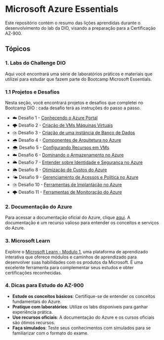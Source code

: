 # Microsoft Azure Essentials
Este repositório contém o resumo das lições aprendidas durante o desenvolvimento do lab da DIO, visando a preparação para a Certificação AZ-900.

## Tópicos

### 1. Labs do Challenge DIO
Aqui você encontrará uma série de laboratórios práticos e materiais que utilizei para estudar que fazem parte do Bootcamp Microsoft Essentials.

### 1.1 Projetos e Desafios
Nesta seção, você encontrará projetos e desafios que completei no Bootcamp DIO : cada desafio terá as instruções do passo a passo.

- ☁️ Desafio 1 - [Conhecendo o Azure Portal](https://github.com/igorferrer-data/documentacao-azure/blob/main/01%20-%20Azure%20Portal.md) 
- 🌩️ Desafio 2 - [Criação de VMs Máquinas Virtuais](https://github.com/igorferrer-data/documentacao-azure/blob/main/02%20-%20Maquinas%20Virtuais(Virtual%20Machine).md)
- ⛈️ Desafio 3 - [Criação de uma instância de Banco de Dados](https://github.com/igorferrer-data/documentacao-azure/blob/main/03%20-%20Banco%20de%20dados(DataBase).md)
- 🌧️ Desafio 4 - [Componentes de Arquitetura no Azure](https://github.com/igorferrer-data/documentacao-azure/blob/main/04%20-%20Componentes%20de%20Arquitetura%20no%20Azure.md)
- 🌨️ Desafio 5 - [Configurando Recursos em VMs ](https://github.com/igorferrer-data/documentacao-azure/blob/main/05%20-%20Configurar%20recursos%20em%20Vms.md)
- ☁️ Desafio 6 - [Dominando o Armazenamento no Azure](https://github.com/igorferrer-data/documentacao-azure/blob/main/06%20-%20Configurar%20Armazenamento%20(Storage).md)
- 🌥️ Desafio 7 - [Entender sobre Identidade e Segurança no Azure](https://github.com/igorferrer-data/documentacao-azure/blob/main/07%20-%20Microsoft%20Entra%20ID%20e%20Security.md)
- 🌦️ Desafio 8 - [Otimização de Custos do Azure](https://github.com/igorferrer-data/documentacao-azure/blob/main/08%20-%20Otimiza%C3%A7%C3%A3o%20de%20Custos%20do%20Azure.md)
- 🌤️ Desafio 9 - [Gerenciamento de Acessos e Política no Azure](https://github.com/igorferrer-data/documentacao-azure/blob/main/09%20-%20Gerenciamento%20de%20acessos%20e%20politicas%20no%20azure.md)
- ⛈️ Desafio 10 - [Ferramentas de Implantação no Azure](https://github.com/igorferrer-data/documentacao-azure/blob/main/10%20-%20Ferramentas%20de%20Implanta%C3%A7%C3%A3o%20e%20Gerenciamento%20no%20Azure.md)
- 🌩️ Desafio 11 - [Ferramentas de Monitoração do Azure](https://github.com/igorferrer-data/documentacao-azure/blob/main/11%20-%20Monitoramento%20Inteligente.md)


### 2. Documentação do Azure
Para acessar a documentação oficial do Azure, clique [aqui](https://learn.microsoft.com/pt-br/azure/). A documentação é um recurso valioso para entender os conceitos e serviços do Azure.

### 3. Microsoft Learn 

Explore o [Microsoft Learn - Modulo 1](https://learn.microsoft.com/en-us/training/modules/describe-azure-compute-networking-services/1-introduction), uma plataforma de aprendizado interativa que oferece módulos e caminhos de aprendizado para desenvolver suas habilidades com os produtos da Microsoft. É uma excelente ferramenta para complementar seus estudos e obter certificações reconhecidas.

### 4. Dicas para Estudo do AZ-900
- **Estude os conceitos básicos**: Certifique-se de entender os conceitos fundamentais do Azure.
- **Pratique com laboratórios**: Utilize os labs disponíveis para ganhar experiência prática.
- **Use recursos oficiais**: A documentação do Azure e os cursos oficiais são ótimos recursos.
- **Faça simulados**: Teste seus conhecimentos com simulados para se familiarizar com o formato do exame.
